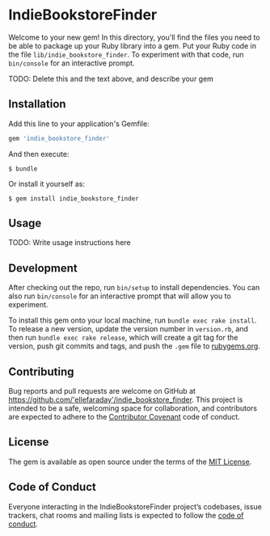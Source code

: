 # IndieBookstoreFinder

Welcome to your new gem! In this directory, you'll find the files you need to be able to package up your Ruby library into a gem. Put your Ruby code in the file `lib/indie_bookstore_finder`. To experiment with that code, run `bin/console` for an interactive prompt.

TODO: Delete this and the text above, and describe your gem

## Installation

Add this line to your application's Gemfile:

```ruby
gem 'indie_bookstore_finder'
```

And then execute:

    $ bundle

Or install it yourself as:

    $ gem install indie_bookstore_finder

## Usage

TODO: Write usage instructions here

## Development

After checking out the repo, run `bin/setup` to install dependencies. You can also run `bin/console` for an interactive prompt that will allow you to experiment.

To install this gem onto your local machine, run `bundle exec rake install`. To release a new version, update the version number in `version.rb`, and then run `bundle exec rake release`, which will create a git tag for the version, push git commits and tags, and push the `.gem` file to [rubygems.org](https://rubygems.org).

## Contributing

Bug reports and pull requests are welcome on GitHub at https://github.com/'ellefaraday'/indie_bookstore_finder. This project is intended to be a safe, welcoming space for collaboration, and contributors are expected to adhere to the [Contributor Covenant](http://contributor-covenant.org) code of conduct.

## License

The gem is available as open source under the terms of the [MIT License](https://opensource.org/licenses/MIT).

## Code of Conduct

Everyone interacting in the IndieBookstoreFinder project’s codebases, issue trackers, chat rooms and mailing lists is expected to follow the [code of conduct](https://github.com/'ellefaraday'/indie_bookstore_finder/blob/master/CODE_OF_CONDUCT.md).

